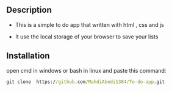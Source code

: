 ## Description
* This is a simple to do app that written with html , css and js

* It use the local storage of your browser to save your lists

## Installation

open cmd in windows or bash in linux and paste this command:
```cmd
git clone  https://github.com/MahdiAbedi1384/To-do-app.git
```
